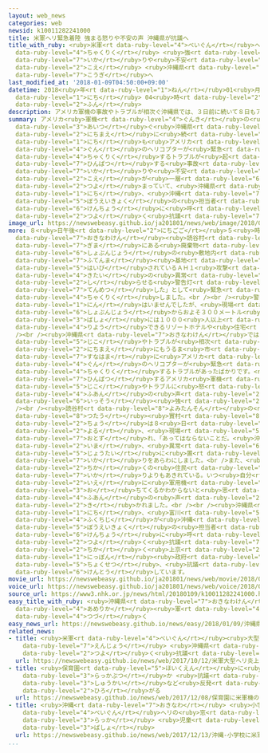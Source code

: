 ```yaml
---
layout: web_news
categories: web
newsid: k10011282241000
title: 米軍ヘリ緊急着陸 強まる怒りや不安の声 沖縄県が抗議へ
title_with_ruby: <ruby>米軍<rt data-ruby-level="4">べいぐん</rt></ruby>ヘリ<ruby>緊急<rt data-ruby-level="7">きんきゅう</rt></ruby><ruby>着陸<rt
  data-ruby-level="4">ちゃくりく</rt></ruby> <ruby>強<rt data-ruby-level="2">つよ</rt></ruby>まる<ruby>怒<rt
  data-ruby-level="7">いか</rt></ruby>りや<ruby>不安<rt data-ruby-level="4">ふあん</rt></ruby>の<ruby>声<rt
  data-ruby-level="2">こえ</rt></ruby> <ruby>沖縄県<rt data-ruby-level="7">おきなわけん</rt></ruby>が<ruby>抗議<rt
  data-ruby-level="7">こうぎ</rt></ruby>へ
last_modified_at: '2018-01-09T04:50:00+09:00'
datetime: 2018<ruby>年<rt data-ruby-level="1">ねん</rt></ruby>01<ruby>月<rt data-ruby-level="1">がつ</rt></ruby>09<ruby>日<rt
  data-ruby-level="1">にち</rt></ruby> 04<ruby>時<rt data-ruby-level="2">じ</rt></ruby>50<ruby>分<rt
  data-ruby-level="2">ふん</rt></ruby>
description: アメリカ軍機の事故やトラブルが相次ぐ沖縄県では、３日前に続いて８日もアメリカ軍のヘリコプターが緊急着陸するトラブルが起きました。頻発する事故やトラブルに怒りや不安の声が一層強まっていて、沖縄県は９日、沖縄防衛局の担当者などを県庁に呼んで強く抗議することにしています。
summary: アメリカ<ruby>軍機<rt data-ruby-level="4">ぐんき</rt></ruby>の<ruby>事故<rt data-ruby-level="5">じこ</rt></ruby>やトラブルが<ruby>相次<rt
  data-ruby-level="3">あいつ</rt></ruby>ぐ<ruby>沖縄県<rt data-ruby-level="7">おきなわけん</rt></ruby>では、３<ruby>日前<rt
  data-ruby-level="2">にちまえ</rt></ruby>に<ruby>続<rt data-ruby-level="4">つづ</rt></ruby>いて８<ruby>日<rt
  data-ruby-level="1">にち</rt></ruby>も<ruby>アメリカ<rt data-ruby-level="4">あめりか</rt></ruby><ruby>軍<rt
  data-ruby-level="4">ぐん</rt></ruby>のヘリコプターが<ruby>緊急<rt data-ruby-level="7">きんきゅう</rt></ruby><ruby>着陸<rt
  data-ruby-level="4">ちゃくりく</rt></ruby>するトラブルが<ruby>起<rt data-ruby-level="3">お</rt></ruby>きました。<ruby>頻発<rt
  data-ruby-level="7">ひんぱつ</rt></ruby>する<ruby>事故<rt data-ruby-level="5">じこ</rt></ruby>やトラブルに<ruby>怒<rt
  data-ruby-level="7">いか</rt></ruby>りや<ruby>不安<rt data-ruby-level="4">ふあん</rt></ruby>の<ruby>声<rt
  data-ruby-level="2">こえ</rt></ruby>が<ruby>一層<rt data-ruby-level="6">いっそう</rt></ruby><ruby>強<rt
  data-ruby-level="2">つよ</rt></ruby>まっていて、<ruby>沖縄県<rt data-ruby-level="7">おきなわけん</rt></ruby>は９<ruby>日<rt
  data-ruby-level="1">にち</rt></ruby>、<ruby>沖縄<rt data-ruby-level="7">おきなわ</rt></ruby><ruby>防衛局<rt
  data-ruby-level="5">ぼうえいきょく</rt></ruby>の<ruby>担当者<rt data-ruby-level="6">たんとうしゃ</rt></ruby>などを<ruby>県庁<rt
  data-ruby-level="6">けんちょう</rt></ruby>に<ruby>呼<rt data-ruby-level="6">よ</rt></ruby>んで<ruby>強<rt
  data-ruby-level="2">つよ</rt></ruby>く<ruby>抗議<rt data-ruby-level="7">こうぎ</rt></ruby>することにしています。
image_url: https://newswebeasy.github.io/ja201801/news/web/image/2018/01/09/K10011282241_1801090103_1801090450_01_02.jpg
more: ８<ruby>日午後<rt data-ruby-level="2">にちごご</rt></ruby>５<ruby>時前<rt data-ruby-level="2">じまえ</rt></ruby>、<ruby>沖縄県<rt
  data-ruby-level="7">おきなわけん</rt></ruby><ruby>読谷村<rt data-ruby-level="8">よみたんそん</rt></ruby><ruby>儀間<rt
  data-ruby-level="7">ぎま</rt></ruby>にある<ruby>廃棄物<rt data-ruby-level="7">はいきぶつ</rt></ruby><ruby>処分場<rt
  data-ruby-level="6">しょぶんじょう</rt></ruby>の<ruby>敷地内<rt data-ruby-level="7">しきちない</rt></ruby>に、<ruby>普天間<rt
  data-ruby-level="7">ふてんま</rt></ruby><ruby>基地<rt data-ruby-level="5">きち</rt></ruby>に<ruby>配備<rt
  data-ruby-level="5">はいび</rt></ruby>されているＡＨ１<ruby>攻撃<rt data-ruby-level="7">こうげき</rt></ruby>ヘリコプターが「<ruby>機体<rt
  data-ruby-level="4">きたい</rt></ruby>の<ruby>異常<rt data-ruby-level="6">いじょう</rt></ruby>を<ruby>知<rt
  data-ruby-level="2">し</rt></ruby>らせる<ruby>警告灯<rt data-ruby-level="6">けいこくとう</rt></ruby>が<ruby>点滅<rt
  data-ruby-level="7">てんめつ</rt></ruby>した」として<ruby>緊急<rt data-ruby-level="7">きんきゅう</rt></ruby><ruby>着陸<rt
  data-ruby-level="4">ちゃくりく</rt></ruby>しました。<br /><br /><ruby>警察<rt data-ruby-level="6">けいさつ</rt></ruby>によりますと、けが<ruby>人<rt
  data-ruby-level="1">にん</rt></ruby>はいませんでしたが、<ruby>現場<rt data-ruby-level="5">げんば</rt></ruby>の<ruby>処分場<rt
  data-ruby-level="6">しょぶんじょう</rt></ruby>からおよそ３００メートル<ruby>離<rt data-ruby-level="7">はな</rt></ruby>れた<ruby>場所<rt
  data-ruby-level="3">ばしょ</rt></ruby>には１０００<ruby>人以上<rt data-ruby-level="4">にんいじょう</rt></ruby>が<ruby>利用<rt
  data-ruby-level="4">りよう</rt></ruby>できるリゾートホテルや<ruby>住宅<rt data-ruby-level="6">じゅうたく</rt></ruby>があります。<br
  /><br /><ruby>沖縄県<rt data-ruby-level="7">おきなわけん</rt></ruby>ではアメリカ<ruby>軍機<rt data-ruby-level="4">ぐんき</rt></ruby>の<ruby>事故<rt
  data-ruby-level="5">じこ</rt></ruby>やトラブルが<ruby>相次<rt data-ruby-level="3">あいつ</rt></ruby>いでいて、３<ruby>日前<rt
  data-ruby-level="2">にちまえ</rt></ruby>にもうるま<ruby>市<rt data-ruby-level="2">し</rt></ruby>の<ruby>砂浜<rt
  data-ruby-level="7">すなはま</rt></ruby>に<ruby>アメリカ<rt data-ruby-level="4">あめりか</rt></ruby><ruby>軍<rt
  data-ruby-level="4">ぐん</rt></ruby>のヘリコプターが<ruby>緊急<rt data-ruby-level="7">きんきゅう</rt></ruby><ruby>着陸<rt
  data-ruby-level="4">ちゃくりく</rt></ruby>するトラブルがあったばかりです。<ruby>県内<rt data-ruby-level="3">けんない</rt></ruby>では、<ruby>頻発<rt
  data-ruby-level="7">ひんぱつ</rt></ruby>するアメリカ<ruby>軍機<rt data-ruby-level="4">ぐんき</rt></ruby>の<ruby>事故<rt
  data-ruby-level="5">じこ</rt></ruby>やトラブルに<ruby>怒<rt data-ruby-level="7">いか</rt></ruby>りや<ruby>不安<rt
  data-ruby-level="4">ふあん</rt></ruby>の<ruby>声<rt data-ruby-level="2">こえ</rt></ruby>が<ruby>一層<rt
  data-ruby-level="6">いっそう</rt></ruby><ruby>強<rt data-ruby-level="2">つよ</rt></ruby>まっています。<br
  /><br /><ruby>読谷村<rt data-ruby-level="8">よみたんそん</rt></ruby>の<ruby>石嶺<rt data-ruby-level="8">いしみね</rt></ruby><ruby>傳<rt
  data-ruby-level="8">つたう</rt></ruby><ruby>實村<rt data-ruby-level="8">みむら</rt></ruby><ruby>長<rt
  data-ruby-level="2">ちょう</rt></ruby>は８<ruby>日<rt data-ruby-level="1">にち</rt></ruby><ruby>夜<rt
  data-ruby-level="2">よる</rt></ruby>、<ruby>現場<rt data-ruby-level="5">げんば</rt></ruby>を<ruby>訪<rt
  data-ruby-level="7">おとず</rt></ruby>れ、「あってはならないことだ。<ruby>沖縄<rt data-ruby-level="7">おきなわ</rt></ruby>は<ruby>今<rt
  data-ruby-level="2">いま</rt></ruby>、<ruby>異常<rt data-ruby-level="6">いじょう</rt></ruby>な<ruby>状態<rt
  data-ruby-level="5">じょうたい</rt></ruby>に<ruby>置<rt data-ruby-level="4">お</rt></ruby>かれている」と<ruby>怒<rt
  data-ruby-level="7">いか</rt></ruby>りをあらわにしました。<br />また、<ruby>現場<rt data-ruby-level="5">げんば</rt></ruby><ruby>近<rt
  data-ruby-level="2">ちか</rt></ruby>くの<ruby>住民<rt data-ruby-level="4">じゅうみん</rt></ruby>からは「<ruby>怒<rt
  data-ruby-level="7">いか</rt></ruby>りよりもあきれている。いつ<ruby>自分<rt data-ruby-level="2">じぶん</rt></ruby>の<ruby>家<rt
  data-ruby-level="2">いえ</rt></ruby>に<ruby>軍用機<rt data-ruby-level="4">ぐんようき</rt></ruby>が<ruby>落<rt
  data-ruby-level="3">お</rt></ruby>ちてくるかわからないと<ruby>思<rt data-ruby-level="2">おも</rt></ruby>った」などと<ruby>不安<rt
  data-ruby-level="4">ふあん</rt></ruby>の<ruby>声<rt data-ruby-level="2">こえ</rt></ruby>が<ruby>聞<rt
  data-ruby-level="2">き</rt></ruby>かれました。<br /><br /><ruby>沖縄県<rt data-ruby-level="7">おきなわけん</rt></ruby>は９<ruby>日<rt
  data-ruby-level="1">にち</rt></ruby>、<ruby>富川<rt data-ruby-level="5">とみかわ</rt></ruby><ruby>副知事<rt
  data-ruby-level="4">ふくちじ</rt></ruby>が<ruby>沖縄<rt data-ruby-level="7">おきなわ</rt></ruby><ruby>防衛局<rt
  data-ruby-level="5">ぼうえいきょく</rt></ruby>の<ruby>担当者<rt data-ruby-level="6">たんとうしゃ</rt></ruby>などを<ruby>県庁<rt
  data-ruby-level="6">けんちょう</rt></ruby>に<ruby>呼<rt data-ruby-level="6">よ</rt></ruby>んで<ruby>強<rt
  data-ruby-level="2">つよ</rt></ruby>く<ruby>抗議<rt data-ruby-level="7">こうぎ</rt></ruby>するほか、<ruby>近<rt
  data-ruby-level="2">ちか</rt></ruby>く<ruby>上京<rt data-ruby-level="2">じょうきょう</rt></ruby>し<ruby>日本<rt
  data-ruby-level="1">にっぽん</rt></ruby><ruby>政府<rt data-ruby-level="5">せいふ</rt></ruby>に<ruby>直接<rt
  data-ruby-level="5">ちょくせつ</rt></ruby>、<ruby>抗議<rt data-ruby-level="7">こうぎ</rt></ruby>することも<ruby>検討<rt
  data-ruby-level="6">けんとう</rt></ruby>しています。
movie_url: https://newswebeasy.github.io/ja201801/news/web/movie/2018/01/09/k10011282241_201801090528_201801090529.mp4
voice_url: https://newswebeasy.github.io/ja201801/news/web/voice/2018/01/09/k10011282241_201801090528_201801090529.mp3
source_url: https://www3.nhk.or.jp/news/html/20180109/k10011282241000.html
easy_title_with_ruby: <ruby>沖縄県<rt data-ruby-level="7">おきなわけん</rt></ruby>で<ruby>アメリカ<rt
  data-ruby-level="4">あめりか</rt></ruby><ruby>軍<rt data-ruby-level="4">ぐん</rt></ruby>のヘリコプターのトラブルが<ruby>続<rt
  data-ruby-level="4">つづ</rt></ruby>く
easy_news_url: https://newswebeasy.github.io/news/easy/2018/01/09/沖縄県でアメリカ軍のヘリコプターのトラブルが続く
related_news:
- title: <ruby>米軍<rt data-ruby-level="4">べいぐん</rt></ruby><ruby>大型<rt data-ruby-level="4">おおがた</rt></ruby>ヘリ<ruby>炎上<rt
    data-ruby-level="7">えんじょう</rt></ruby> <ruby>沖縄県<rt data-ruby-level="7">おきなわけん</rt></ruby>が<ruby>強<rt
    data-ruby-level="2">つよ</rt></ruby>く<ruby>抗議<rt data-ruby-level="7">こうぎ</rt></ruby>へ
  url: https://newswebeasy.github.io/news/web/2017/10/12/米軍大型ヘリ炎上-沖縄県が強く抗議へ
- title: <ruby>保育園<rt data-ruby-level="5">ほいくえん</rt></ruby>に<ruby>米軍機<rt data-ruby-level="4">べいぐんき</rt></ruby>の<ruby>落下物<rt
    data-ruby-level="3">らっかぶつ</rt></ruby>か <ruby>抗議<rt data-ruby-level="7">こうぎ</rt></ruby><ruby>集会<rt
    data-ruby-level="3">しゅうかい</rt></ruby>など<ruby>反発<rt data-ruby-level="3">はんぱつ</rt></ruby><ruby>広<rt
    data-ruby-level="2">ひろ</rt></ruby>がる
  url: https://newswebeasy.github.io/news/web/2017/12/08/保育園に米軍機の落下物か-抗議集会など反発広がる
- title: <ruby>沖縄<rt data-ruby-level="7">おきなわ</rt></ruby> <ruby>小学校<rt data-ruby-level="1">しょうがっこう</rt></ruby>に<ruby>米軍<rt
    data-ruby-level="4">べいぐん</rt></ruby>ヘリの<ruby>窓<rt data-ruby-level="6">まど</rt></ruby><ruby>落下<rt
    data-ruby-level="3">らっか</rt></ruby> <ruby>児童<rt data-ruby-level="4">じどう</rt></ruby>から10ｍほどの<ruby>場所<rt
    data-ruby-level="3">ばしょ</rt></ruby>
  url: https://newswebeasy.github.io/news/web/2017/12/13/沖縄-小学校に米軍ヘリの窓落下-児童から10mほどの場所
...
```

